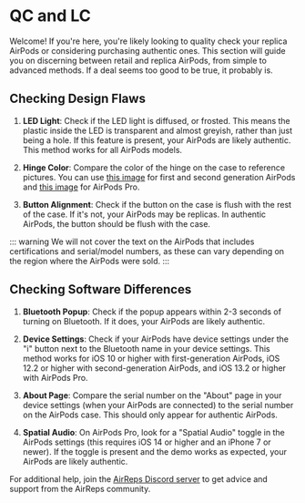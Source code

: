 # QC and LC

Welcome! If you're here, you're likely looking to quality check your replica AirPods or considering purchasing authentic ones. This section will guide you on discerning between retail and replica AirPods, from simple to advanced methods. If a deal seems too good to be true, it probably is.

## Checking Design Flaws

1. **LED Light**: Check if the LED light is diffused, or frosted. This means the plastic inside the LED is transparent and almost greyish, rather than just being a hole. If this feature is present, your AirPods are likely authentic. This method works for all AirPods models.

2. **Hinge Color**: Compare the color of the hinge on the case to reference pictures. You can use [this image](https://i.imgur.com/JfMAIrY.jpeg) for first and second generation AirPods and [this image](https://i.imgur.com/SnA7mqI.jpg) for AirPods Pro.

3. **Button Alignment**: Check if the button on the case is flush with the rest of the case. If it's not, your AirPods may be replicas. In authentic AirPods, the button should be flush with the case.

::: warning
We will not cover the text on the AirPods that includes certifications and serial/model numbers, as these can vary depending on the region where the AirPods were sold.
:::

## Checking Software Differences

1. **Bluetooth Popup**: Check if the popup appears within 2-3 seconds of turning on Bluetooth. If it does, your AirPods are likely authentic.

2. **Device Settings**: Check if your AirPods have device settings under the "i" button next to the Bluetooth name in your device settings. This method works for iOS 10 or higher with first-generation AirPods, iOS 12.2 or higher with second-generation AirPods, and iOS 13.2 or higher with AirPods Pro.

3. **About Page**: Compare the serial number on the "About" page in your device settings (when your AirPods are connected) to the serial number on the AirPods case. This should only appear for authentic AirPods.

4. **Spatial Audio**: On AirPods Pro, look for a "Spatial Audio" toggle in the AirPods settings (this requires iOS 14 or higher and an iPhone 7 or newer). If the toggle is present and the demo works as expected, your AirPods are likely authentic.

For additional help, join the [AirReps Discord server](https://airreps.info/discord) to get advice and support from the AirReps community.

